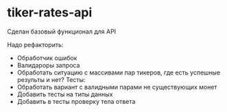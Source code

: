 # tiker-rates-api

Сделан базовый функционал для API

  Надо рефакторить:
  - Обработчик ошибок
  - Валидароры запроса
  - Обработать ситуацию с массивами пар тикеров, где есть успешные результы и нет? 
  Тесты:
  - Обработать вариант с валидными парами не существующих монет
  - Добавить тесты на типы данных
  - Добавить в тесты проверку тела ответа
  

